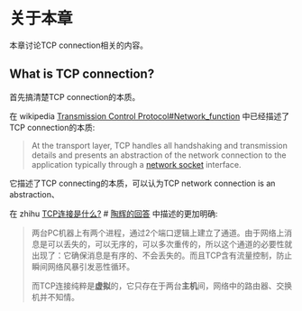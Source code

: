 # 关于本章

本章讨论TCP connection相关的内容。



## What is TCP connection?

首先搞清楚TCP connection的本质。

在 wikipedia [Transmission Control Protocol#Network_function](https://en.wikipedia.org/wiki/Transmission_Control_Protocol#Network_function) 中已经描述了TCP connection的本质:

> At the transport layer, TCP handles all handshaking and transmission details and presents an abstraction of the network connection to the application typically through a [network socket](https://en.wikipedia.org/wiki/Network_socket) interface.

它描述了TCP connecting的本质，可以认为TCP network connection is an abstraction、

在 zhihu [TCP连接是什么?](https://www.zhihu.com/question/288930802) # [ 陶辉的回答](https://www.zhihu.com/question/288930802/answer/463957653) 中描述的更加明确: 

> 两台PC机器上有两个进程，通过2个端口逻辑上建立了通道。由于网络上消息是可以丢失的，可以无序的，可以多次重传的，所以这个通道的必要性就出现了：它确保消息是有序的、不会丢失的。而且TCP含有流量控制，防止瞬间网络风暴引发恶性循环。
>
> 而TCP连接纯粹是**虚拟**的，它只存在于两台**主机**间，网络中的路由器、交换机并不知情。